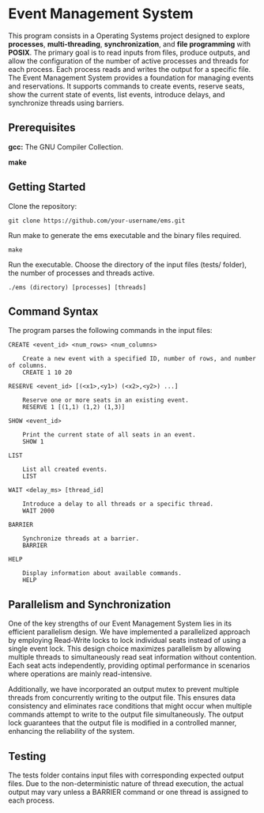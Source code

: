 # Event Management System

This program consists in a Operating Systems project designed to explore **processes**, **multi-threading**, **synchronization**, and **file programming** with **POSIX**. The primary goal is to read inputs from files, produce outputs, and allow the configuration of the number of active processes and threads for each process. Each process reads and writes the output for a specific file.
The Event Management System provides a foundation for managing events and reservations. It supports commands to create events, reserve seats, show the current state of events, list events, introduce delays, and synchronize threads using barriers. 

## Prerequisites

 **gcc:** The GNU Compiler Collection.
 
 **make**

 ## Getting Started

 Clone the repository:
 ```
git clone https://github.com/your-username/ems.git
```
Run make to generate the ems executable and the binary files required.
```
make
```
Run the executable. Choose the directory of the input files (tests/ folder), the number of processes and threads active.
```
./ems (directory) [processes] [threads]
```
## Command Syntax

The program parses the following commands in the input files:

    CREATE <event_id> <num_rows> <num_columns>
    
        Create a new event with a specified ID, number of rows, and number of columns.
        CREATE 1 10 20
    
    RESERVE <event_id> [(<x1>,<y1>) (<x2>,<y2>) ...]
    
        Reserve one or more seats in an existing event.
        RESERVE 1 [(1,1) (1,2) (1,3)]
    
    SHOW <event_id>
    
        Print the current state of all seats in an event.
        SHOW 1
    
    LIST
    
        List all created events.
        LIST
    
    WAIT <delay_ms> [thread_id]
    
        Introduce a delay to all threads or a specific thread.
        WAIT 2000
    
    BARRIER
    
        Synchronize threads at a barrier.
        BARRIER
    
    HELP
    
        Display information about available commands.
        HELP
        
## Parallelism and Synchronization

One of the key strengths of our Event Management System lies in its efficient parallelism design. We have implemented a parallelized approach by employing Read-Write locks to lock individual seats instead of using a single event lock. This design choice maximizes parallelism by allowing multiple threads to simultaneously read seat information without contention. Each seat acts independently, providing optimal performance in scenarios where operations are mainly read-intensive.

Additionally, we have incorporated an output mutex to prevent multiple threads from concurrently writing to the output file. This ensures data consistency and eliminates race conditions that might occur when multiple commands attempt to write to the output file simultaneously. The output lock guarantees that the output file is modified in a controlled manner, enhancing the reliability of the system.

## Testing

 The tests folder contains input files with corresponding expected output files. Due to the non-deterministic nature of thread     execution, the actual output may vary unless a BARRIER command or one thread is assigned to each process.
